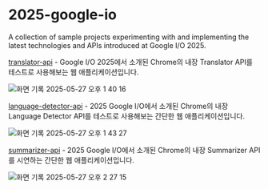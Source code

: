 # 2025-google-io
A collection of sample projects experimenting with and implementing the latest technologies and APIs introduced at Google I/O 2025.

[translator-api](./translator-api/) - Google I/O 2025에서 소개된 Chrome의 내장 Translator API를 테스트로 사용해보는 웹 애플리케이션입니다.

![화면 기록 2025-05-27 오후 1 40 16](https://github.com/user-attachments/assets/abce62f3-33da-41b9-b113-019dc9be1b4a)


[language-detector-api](./language-detector-api/) - 2025 Google I/O에서 소개된 Chrome의 내장 Language Detector API를 테스트로 사용해보는 간단한 웹 애플리케이션입니다.

![화면 기록 2025-05-27 오후 1 43 27](https://github.com/user-attachments/assets/d87b7961-a93a-4712-a109-f6b517262175)



[summarizer-api](./summarizer-api/) - 2025 Google I/O에서 소개된 Chrome의 내장 Summarizer API를 시연하는 간단한 웹 애플리케이션입니다.

![화면 기록 2025-05-27 오후 2 27 15](https://github.com/user-attachments/assets/44138314-06e1-4cb9-bcb5-9e4942a07331)
